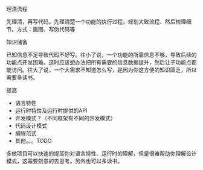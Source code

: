 

理清流程

先理清，再写代码。先理清楚一个功能的执行过程，规划大致流程、然后梳理细节。方式：画图、写伪代码等

知识储备

已知信息不足导致代码不好写。往小了说，一个功能的所需信息不够，导致后续的功能点开发困难。这时应该想办法把所有需要的信息数据提升，然后让子功能点都能访问。往大了说，一个大需求不知道怎么写，是因为你这方便的知识匮乏，所以需要多读书。

提高

- 语言特性
- 运行时特性及运行时提供的API
- 开发模式？（不同框架有不同的开发模式）
- 代码设计模式
- 编程范式
- 其他。。。TODO

多做项目可以快速的提高你对语言特性、运行时的理解，但是很难帮助你理解设计模式，这需要刻意的去思考。另外也可以多读书。

